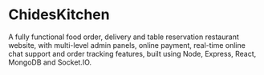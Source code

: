 # ChidesKitchen
A fully functional food order, delivery and table reservation restaurant website, with multi-level admin panels, online payment, real-time online chat support and order tracking features, built using Node, Express, React, MongoDB and Socket.IO.
